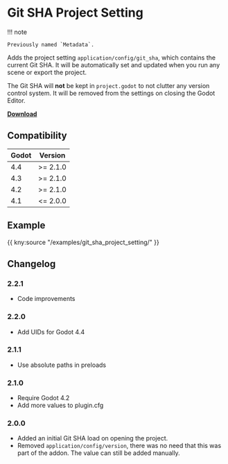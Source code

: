 # Git SHA Project Setting

!!! note

    Previously named `Metadata`.

Adds the project setting `application/config/git_sha`, which contains the current Git SHA.
It will be automatically set and updated when you run any scene or export the project.

The Git SHA will **not** be kept in `project.godot` to not clutter any version control system. It will be removed from the settings on closing the Godot Editor.

[**Download**](https://github.com/kenyoni-software/godot-addons/releases)

## Compatibility

| Godot | Version  |
|-------|----------|
| 4.4   | >= 2.1.0 |
| 4.3   | >= 2.1.0 |
| 4.2   | >= 2.1.0 |
| 4.1   | <= 2.0.0 |

## Example

{{ kny:source "/examples/git_sha_project_setting/" }}

## Changelog

### 2.2.1

- Code improvements

### 2.2.0

- Add UIDs for Godot 4.4

### 2.1.1

- Use absolute paths in preloads

### 2.1.0

- Require Godot 4.2
- Add more values to plugin.cfg

### 2.0.0

- Added an initial Git SHA load on opening the project.
- Removed `application/config/version`, there was no need that this was part of the addon. The value can still be added manually.
